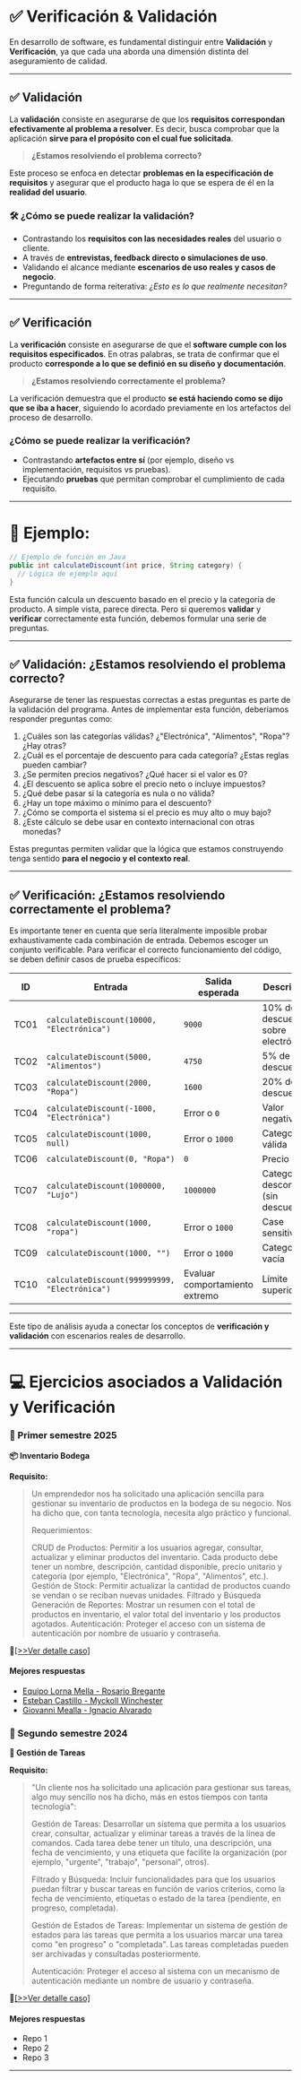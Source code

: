 # ✅ Verificación & Validación

En desarrollo de software, es fundamental distinguir entre **Validación** y **Verificación**, ya que cada una aborda una dimensión distinta del aseguramiento de calidad.

---

## ✅ Validación

La **validación** consiste en asegurarse de que los **requisitos correspondan efectivamente al problema a resolver**. Es decir, busca comprobar que la aplicación **sirve para el propósito con el cual fue solicitada**.

> **¿Estamos resolviendo el problema correcto?**

Este proceso se enfoca en detectar **problemas en la especificación de requisitos** y asegurar que el producto haga lo que se espera de él en la **realidad del usuario**.

### 🛠️ ¿Cómo se puede realizar la validación?

- Contrastando los **requisitos con las necesidades reales** del usuario o cliente.
- A través de **entrevistas, feedback directo o simulaciones de uso**.
- Validando el alcance mediante **escenarios de uso reales y casos de negocio**.
- Preguntando de forma reiterativa: *¿Esto es lo que realmente necesitan?*


---

## ✅ Verificación

La **verificación** consiste en asegurarse de que el **software cumple con los requisitos especificados**. En otras palabras, se trata de confirmar que el producto **corresponde a lo que se definió en su diseño y documentación**.

> **¿Estamos resolviendo correctamente el problema?**

La verificación demuestra que el producto **se está haciendo como se dijo que se iba a hacer**, siguiendo lo acordado previamente en los artefactos del proceso de desarrollo.

### ¿Cómo se puede realizar la verificación?

- Contrastando **artefactos entre sí** (por ejemplo, diseño vs implementación, requisitos vs pruebas).
- Ejecutando **pruebas** que permitan comprobar el cumplimiento de cada requisito.

---

# 🧪 Ejemplo: 
```java
// Ejemplo de función en Java
public int calculateDiscount(int price, String category) {
  // Lógica de ejemplo aquí
}
```
        
     

Esta función calcula un descuento basado en el precio y la categoría de producto. A simple vista, parece directa. Pero si queremos **validar** y **verificar** correctamente esta función, debemos formular una serie de preguntas.

---

## ✅ Validación: ¿Estamos resolviendo el problema correcto?

Asegurarse de tener las respuestas correctas a estas preguntas es parte de la validación del programa. Antes de implementar esta función, deberíamos responder preguntas como:

1. ¿Cuáles son las categorías válidas? ¿"Electrónica", "Alimentos", "Ropa"? ¿Hay otras?
2. ¿Cuál es el porcentaje de descuento para cada categoría? ¿Estas reglas pueden cambiar?
3. ¿Se permiten precios negativos? ¿Qué hacer si el valor es 0?
4. ¿El descuento se aplica sobre el precio neto o incluye impuestos?
5. ¿Qué debe pasar si la categoría es nula o no válida?
6. ¿Hay un tope máximo o mínimo para el descuento?
7. ¿Cómo se comporta el sistema si el precio es muy alto o muy bajo?
8. ¿Este cálculo se debe usar en contexto internacional con otras monedas?

Estas preguntas permiten validar que la lógica que estamos construyendo tenga sentido **para el negocio y el contexto real**.

---

## ✅ Verificación: ¿Estamos resolviendo correctamente el problema?

Es importante tener en cuenta que sería literalmente imposible probar exhaustivamente cada combinación de entrada. Debemos escoger un conjunto verificable. Para verificar el correcto funcionamiento del código, se deben definir casos de prueba específicos:

| ID    | Entrada                                 | Salida esperada | Descripción                                  |
|-------|------------------------------------------|------------------|----------------------------------------------|
| TC01  | `calculateDiscount(10000, "Electrónica")` | `9000`           | 10% de descuento sobre electrónica           |
| TC02  | `calculateDiscount(5000, "Alimentos")`    | `4750`           | 5% de descuento                              |
| TC03  | `calculateDiscount(2000, "Ropa")`         | `1600`           | 20% de descuento                             |
| TC04  | `calculateDiscount(-1000, "Electrónica")` | Error o `0`      | Valor negativo                               |
| TC05  | `calculateDiscount(1000, null)`           | Error o `1000`   | Categoría no válida                          |
| TC06  | `calculateDiscount(0, "Ropa")`            | `0`              | Precio cero                                  |
| TC07  | `calculateDiscount(1000000, "Lujo")`      | `1000000`        | Categoría desconocida (sin descuento)        |
| TC08  | `calculateDiscount(1000, "ropa")`         | Error o `1000`   | Case sensitivity                             |
| TC09  | `calculateDiscount(1000, "")`             | Error o `1000`   | Categoría vacía                              |
| TC10  | `calculateDiscount(999999999, "Electrónica")` | Evaluar comportamiento extremo | Límite superior |

---

Este tipo de análisis ayuda a conectar los conceptos de **verificación y validación** con escenarios reales de desarrollo.

---

# 💻 Ejercicios asociados a Validación y Verificación 

### 📅 Primer semestre 2025

**📦 Inventario Bodega**

**Requisito:**
>
>Un emprendedor nos ha solicitado una aplicación sencilla para gestionar su inventario de productos en la bodega de su negocio. Nos ha dicho que, con tanta tecnología, necesita algo práctico y funcional.
>
>Requerimientos:
>
>CRUD de Productos: Permitir a los usuarios agregar, consultar, actualizar y eliminar productos del inventario. Cada producto debe tener un nombre, descripción, cantidad disponible, precio unitario y categoría (por ejemplo, "Electrónica", "Ropa", "Alimentos", etc.).
>Gestión de Stock: Permitir actualizar la cantidad de productos cuando se vendan o se reciban nuevas unidades.
>Filtrado y Búsqueda
>Generación de Reportes: Mostrar un resumen con el total de productos en inventario, el valor total del inventario y los productos agotados.
>Autenticación: Proteger el acceso con un sistema de autenticación por nombre de usuario y contraseña.

📄[[>>Ver detalle caso]](ejercicios/ej_s12025.md)

#### Mejores respuestas
- [Equipo Lorna Mella - Rosario Bregante](https://github.com/lmellan/Tarea_1-INF331)
- [Esteban Castillo - Myckoll Winchester](https://github.com/MyckollWinchester/inf331-tarea1)
- [Giovanni Mealla - Ignacio Alvarado](https://github.com/inf331-alfaro-mealla/ProductGest)

### 📅 Segundo semestre 2024

**📝 Gestión de Tareas**

**Requisito:**
>
> "Un cliente nos ha solicitado una aplicación para gestionar sus tareas, algo muy sencillo nos ha dicho, más en estos tiempos con tanta tecnología":
>
>Gestión de Tareas: Desarrollar un sistema que permita a los usuarios crear, consultar, actualizar y eliminar tareas a través de la línea de comandos. Cada tarea debe tener un título, una descripción, una fecha de vencimiento, y una etiqueta que facilite la organización (por ejemplo, "urgente", "trabajo", "personal", otros).
>
>Filtrado y Búsqueda: Incluir funcionalidades para que los usuarios puedan filtrar y buscar tareas en función de varios criterios, como la fecha de vencimiento, etiquetas o estado de la tarea (pendiente, en progreso, completada).
>
>Gestión de Estados de Tareas: Implementar un sistema de gestión de estados para las tareas que permita a los usuarios marcar una tarea como "en progreso" o "completada". Las tareas completadas pueden ser archivadas y consultadas posteriormente.
>
>Autenticación: Proteger el acceso al sistema con un mecanismo de autenticación mediante un nombre de usuario y contraseña.
>

📄[[>>Ver detalle caso]](ejercicios/ej_s12025.md)

#### Mejores respuestas
- Repo 1
- Repo 2
- Repo 3
---
